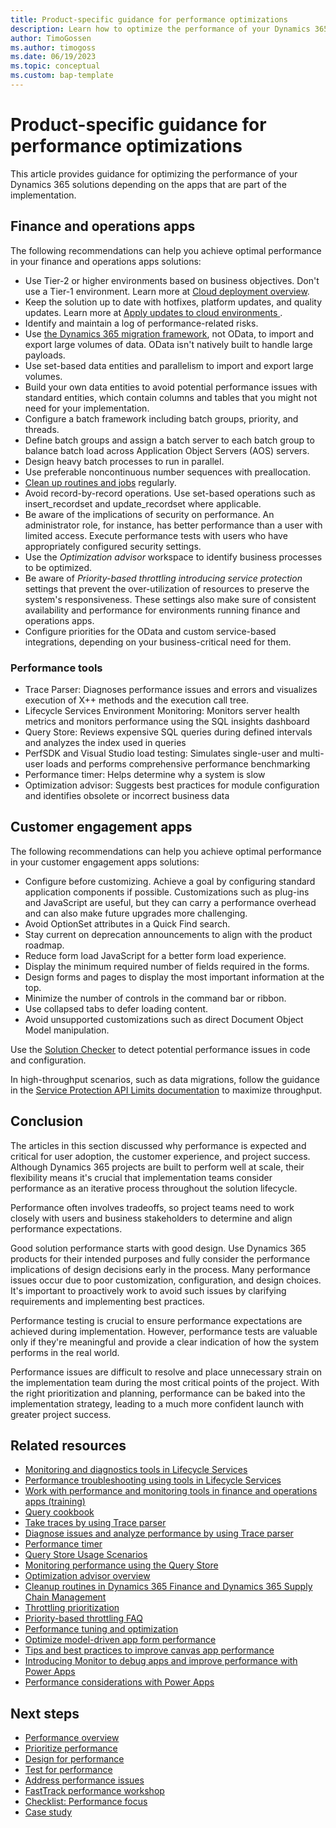 ```yaml
---
title: Product-specific guidance for performance optimizations
description: Learn how to optimize the performance of your Dynamics 365 solutions depending on the apps that are part of the implementation. 
author: TimoGossen
ms.author: timogoss
ms.date: 06/19/2023
ms.topic: conceptual
ms.custom: bap-template
---
```


# Product-specific guidance for performance optimizations

This article provides guidance for optimizing the performance of your Dynamics 365 solutions depending on the apps that are part of the implementation.

## Finance and operations apps

The following recommendations can help you achieve optimal performance in your finance and operations apps solutions:

- Use Tier-2 or higher environments based on business objectives. Don't use a Tier-1 environment. Learn more at [Cloud deployment overview](/dynamics365/fin-ops-core/dev-itpro/deployment/cloud-deployment-overview).  
- Keep the solution up to date with hotfixes, platform updates, and quality updates. Learn more at [Apply updates to cloud environments
](/dynamics365/fin-ops-core/dev-itpro/deployment/apply-deployable-package-system).  
- Identify and maintain a log of performance-related risks.
- Use [the Dynamics 365 migration framework](/dynamics365/get-started/migration/migration-overview), not OData, to import and export large volumes of data. OData isn't natively built to handle large payloads.
- Use set-based data entities and parallelism to import and export large volumes.
- Build your own data entities to avoid potential performance issues with standard entities, which contain columns and tables that you might not need for your implementation.
- Configure a batch framework including batch groups, priority, and threads.
- Define batch groups and assign a batch server to each batch group to balance batch load across Application Object Servers (AOS) servers.  
- Design heavy batch processes to run in parallel.
- Use preferable noncontinuous number sequences with preallocation.
- [Clean up routines and jobs](/dynamics365/fin-ops-core/dev-itpro/sysadmin/cleanuproutines) regularly.
- Avoid record-by-record operations. Use set-based operations such as insert\_recordset and update\_recordset where applicable.
- Be aware of the implications of security on performance. An administrator role, for instance, has better performance than a user with limited access. Execute performance tests with users who have appropriately configured security settings.
- Use the *Optimization advisor* workspace to identify business processes to be optimized.
- Be aware of *Priority-based throttling introducing service protection* settings that prevent the over-utilization of resources to preserve the system's responsiveness. These settings also make sure of consistent availability and performance for environments running finance and operations apps.
- Configure priorities for the OData and custom service-based integrations, depending on your business-critical need for them.

### Performance tools

- Trace Parser: Diagnoses performance issues and errors and visualizes execution of X++ methods and the execution call tree.
- Lifecycle Services Environment Monitoring: Monitors server health metrics and monitors performance using the SQL insights dashboard
- Query Store: Reviews expensive SQL queries during defined intervals and analyzes the index used in queries
- PerfSDK and Visual Studio load testing: Simulates single-user and multi-user loads and performs comprehensive performance benchmarking
- Performance timer: Helps determine why a system is slow
- Optimization advisor: Suggests best practices for module configuration and identifies obsolete or incorrect business data

## Customer engagement apps

The following recommendations can help you achieve optimal performance in your customer engagement apps solutions:

- Configure before customizing. Achieve a goal by configuring standard application components if possible. Customizations such as plug-ins and JavaScript are useful, but they can carry a performance overhead and can also make future upgrades more challenging.
- Avoid OptionSet attributes in a Quick Find search.
- Stay current on deprecation announcements to align with the product roadmap.
- Reduce form load JavaScript for a better form load experience.
- Display the minimum required number of fields required in the forms.
- Design forms and pages to display the most important information at the top.
- Minimize the number of controls in the command bar or ribbon.
- Use collapsed tabs to defer loading content.
- Avoid unsupported customizations such as direct Document Object Model manipulation.

Use the [Solution Checker](/powerapps/maker/data-platform/use-powerapps-checker) to detect potential performance issues in code and configuration.

In high-throughput scenarios, such as data migrations, follow the guidance in the [Service Protection API Limits documentation](/powerapps/developer/data-platform/api-limits#how-to-maximize-throughput) to maximize throughput.

## Conclusion

The articles in this section discussed why performance is expected and critical for user adoption, the customer experience, and project success. Although Dynamics 365 projects are built to perform well at scale, their flexibility means it's crucial that implementation teams consider performance as an iterative process throughout the solution lifecycle.

Performance often involves tradeoffs, so project teams need to work closely with users and business stakeholders to determine and align performance expectations.

Good solution performance starts with good design. Use Dynamics 365 products for their intended purposes and fully consider the performance implications of design decisions early in the process. Many performance issues occur due to poor customization, configuration, and design choices. It's important to proactively work to avoid such issues by clarifying requirements and implementing best practices.

Performance testing is crucial to ensure performance expectations are achieved during implementation. However, performance tests are valuable only if they're meaningful and provide a clear indication of how the system performs in the real world.

Performance issues are difficult to resolve and place unnecessary strain on the implementation team during the most critical points of the project. With the right prioritization and planning, performance can be baked into the implementation strategy, leading to a much more confident launch with greater project success.

## Related resources

- [Monitoring and diagnostics tools in Lifecycle Services](/dynamics365/fin-ops-core/dev-itpro/lifecycle-services/monitoring-diagnostics)
- [Performance troubleshooting using tools in Lifecycle Services](/dynamics365/fin-ops-core/dev-itpro/lifecycle-services/performancetroubleshooting)
- [Work with performance and monitoring tools in finance and operations apps (training)](/learn/modules/performance-monitoring-finance-operations/)
- [Query cookbook](/dynamics365/fin-ops-core/dev-itpro/lifecycle-services/querycookbook)
- [Take traces by using Trace parser](/dynamics365/fin-ops-core/dev-itpro/perf-test/trace-trace-tutorial)
- [Diagnose issues and analyze performance by using Trace parser](/dynamics365/fin-ops-core/dev-itpro/perf-test/trace-parser)
- [Performance timer](/dynamics365/fin-ops-core/dev-itpro/perf-test/performance-timer)
- [Query Store Usage Scenarios](/sql/relational-databases/performance/query-store-usage-scenarios)
- [Monitoring performance using the Query Store](/sql/relational-databases/performance/monitoring-performance-by-using-the-query-store)
- [Optimization advisor overview](/dynamics365/fin-ops-core/dev-itpro/sysadmin/optimization-advisor-overview)
- [Cleanup routines in Dynamics 365 Finance and Dynamics 365 Supply Chain Management](/dynamics365/fin-ops-core/dev-itpro/sysadmin/cleanuproutines)
- [Throttling prioritization](/dynamics365/fin-ops-core/dev-itpro/data-entities/priority-based-throttling)
- [Priority-based throttling FAQ](/dynamics365/fin-ops-core/dev-itpro/data-entities/throttling-faq)
- [Performance tuning and optimization](/power-platform/admin/performance-tuning-and-optimization)
- [Optimize model-driven app form performance](/powerapps/maker/model-driven-apps/optimize-form-performance)
- [Tips and best practices to improve canvas app performance](/powerapps/maker/canvas-apps/performance-tips)
- [Introducing Monitor to debug apps and improve performance with Power Apps](https://powerapps.microsoft.com/blog/introducing-monitor-to-debug-apps-and-improve-performance/)
- [Performance considerations with Power Apps](https://powerapps.microsoft.com/blog/performance-considerations-with-powerapps/)

## Next steps

- [Performance overview](performing-solution.md)
- [Prioritize performance](performing-solution-prioritize-performance.md)
- [Design for performance](performing-solution-design-for-performance.md)
- [Test for performance](performing-solution-performance-testing-approach.md)
- [Address performance issues](performing-solution-address-performance-issues.md)
- [FastTrack performance workshop](performing-solution-workshop-strategy.md)
- [Checklist: Performance focus](performing-solution-product-checklist.md)
- [Case study](performing-solution-product-case-study.md)
